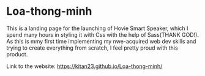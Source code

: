 # Loa-thong-minh

This is a landing page for the launching of Hovie Smart Speaker, which I spend many hours in styling it with Css with the help of Sass(THANK GOD!). As this is mmy first time implementing my nwe-acquired web dev skills and trying to create everything from scratch, I feel pretty proud with this product. 

Link to the website: https://kitan23.github.io/Loa-thong-minh/
